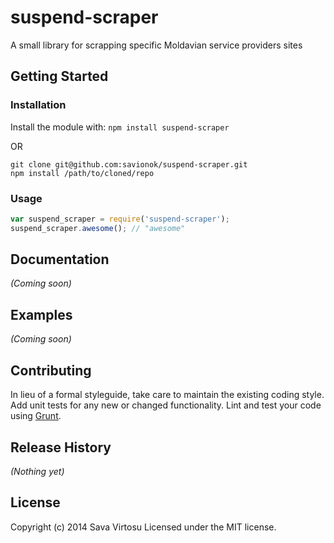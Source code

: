 # suspend-scraper

A small library for scrapping specific Moldavian service providers sites

## Getting Started

### Installation
Install the module with: `npm install suspend-scraper`

OR
```shell
git clone git@github.com:savionok/suspend-scraper.git
npm install /path/to/cloned/repo
```

### Usage
```javascript
var suspend_scraper = require('suspend-scraper');
suspend_scraper.awesome(); // "awesome"
```

## Documentation
_(Coming soon)_

## Examples
_(Coming soon)_

## Contributing
In lieu of a formal styleguide, take care to maintain the existing coding style. Add unit tests for any new or changed functionality. Lint and test your code using [Grunt](http://gruntjs.com/).

## Release History
_(Nothing yet)_

## License
Copyright (c) 2014 Sava Virtosu
Licensed under the MIT license.
